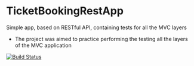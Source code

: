# TicketBookingRestApp
Simple app, based on RESTful API, containing tests for all the MVC layers

- The project was aimed to practice performing the testing all the layers of the MVC application

[![Build Status](https://www.travis-ci.com/vl4dkravets/TicketBookingRestApp.svg?branch=main)](https://www.travis-ci.com/vl4dkravets/TicketBookingRestApp)
